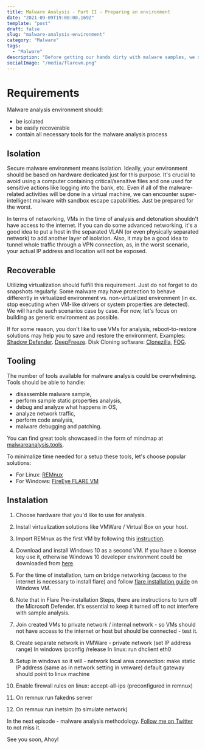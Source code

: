 ```yaml
---
title: Malware Analysis - Part II - Preparing an environment
date: "2021-09-09T19:00:00.169Z"
template: "post"
draft: false
slug: "malware-analysis-environment"
category: "Malware"
tags:
  - "Malware"
description: "Before getting our hands dirty with malware samples, we should create a secure environment."
socialImage: "/media/flarevm.png"
---
```


# Requirements
Malware analysis environment should:
* be isolated
* be easily recoverable
* contain all necessary tools for the malware analysis process

## Isolation
Secure malware environment means isolation. Ideally, your environment should be based on hardware dedicated just for this purpose. It's crucial to avoid using a computer containing critical/sensitive files and one used for sensitive actions like logging into the bank, etc. Even if all of the malware-related activities will be done in a virtual machine, we can encounter super-intelligent malware with sandbox escape capabilities. Just be prepared for the worst.

In terms of networking, VMs in the time of analysis and detonation shouldn't have access to the internet. If you can do some advanced networking, it's a good idea to put a host in the separated VLAN (or even physically separated network) to add another layer of isolation. Also, it may be a good idea to tunnel whole traffic through a VPN connection, as, in the worst scenario, your actual IP address and location will not be exposed.

## Recoverable
Utilizing virtualization should fulfill this requirement. Just do not forget to do snapshots regularly. Some malware may have protection to behave differently in virtualized environment vs. non-virtualized environment (in ex. stop executing when VM-like drivers or system properties are detected). We will handle such scenarios case by case. For now, let's focus on building as generic environment as possible.

If for some reason, you don't like to use VMs for analysis, reboot-to-restore solutions may help you to save and restore the environment. Examples: [Shadow Defender](http://www.shadowdefender.com/). [DeepFreeze](https://www.faronics.com/en-uk/products/deep-freeze). Disk Cloning software: [Clonezilla](http://clonezilla.org), [FOG](https://www.fogproject.org).

## Tooling
The number of tools available for malware analysis could be overwhelming. Tools should be able to handle:
* disassemble malware sample,
* perform sample static properties analysis,
* debug and analyze what happens in OS,
* analyze network traffic,
* perform code analysis,
* malware debugging and patching.

You can find great tools showcased in the form of mindmap at [malwareanalysis.tools](https://malwareanalysis.tools/index.html).

To minimalize time needed for a setup these tools, let's choose popular solutions:
* For Linux: [REMnux](https://docs.remnux.org/)
* For Windows: [FireEye FLARE VM](https://github.com/fireeye/flare-vm)

## Instalation
1. Choose hardware that you'd like to use for analysis.
2. Install virtualization solutions like VMWare / Virtual Box on your host.
3. Import REMnux as the first VM by following this [instruction](https://docs.remnux.org/install-distro/get-virtual-appliance).
4. Download and install Windows 10 as a second VM. If you have a license key use it, otherwise Windows 10 developer environment could be downloaded from [here](https://developer.microsoft.com/en-us/windows/downloads/virtual-machines/).
5. For the time of installation, turn on bridge networking (access to the internet is necessary to install flare) and follow [flare installation guide](https://github.com/fireeye/flare-vm#windows-10-installation) on Windows VM.
6. Note that in Flare Pre-installation Steps, there are instructions to turn off the Microsoft Defender. It's essential to keep it turned off to not interfere with sample analysis.
7. Join created VMs to private network / internal network - so VMs should not have access to the internet or host but should be connected - test it.
8. Create separate network in VMWare - private network (set IP address range)
In windows ipconfig /release
In linux: run dhclient eth0 

9. Setup in windows so it will - network local area connection:
make static IP address (same as in network setting in vmware)
default gateway should point to linux machine

10. Enable firewall rules on linux:
accept-all-ips (preconfigured in remnux)

11. On remnux run fakedns server

12. On remnux run inetsim (to simulate network)

In the next episode - malware analysis methodology. [Follow me on Twitter](https://twitter.com/_f44z) to not miss it. 

See you soon, Ahoy!



